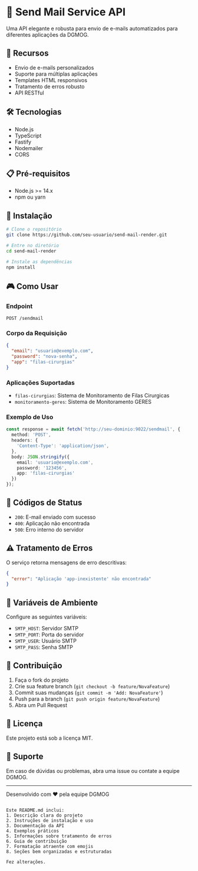 # 📧 Send Mail Service API

Uma API elegante e robusta para envio de e-mails automatizados para diferentes aplicações da DGMOG.

## 🚀 Recursos

- Envio de e-mails personalizados
- Suporte para múltiplas aplicações
- Templates HTML responsivos
- Tratamento de erros robusto
- API RESTful

## 🛠️ Tecnologias

- Node.js
- TypeScript
- Fastify
- Nodemailer
- CORS

## 📋 Pré-requisitos

- Node.js >= 14.x
- npm ou yarn

## 🔧 Instalação

```bash
# Clone o repositório
git clone https://github.com/seu-usuario/send-mail-render.git

# Entre no diretório
cd send-mail-render

# Instale as dependências
npm install
```

## 🎮 Como Usar

### Endpoint

`POST /sendmail`

### Corpo da Requisição

```json
{
  "email": "usuario@exemplo.com",
  "password": "nova-senha",
  "app": "filas-cirurgias"
}
```

### Aplicações Suportadas

- `filas-cirurgias`: Sistema de Monitoramento de Filas Cirurgicas
- `monitoramento-geres`: Sistema de Monitoramento GERES

### Exemplo de Uso

```typescript
const response = await fetch('http://seu-dominio:9022/sendmail', {
  method: 'POST',
  headers: {
    'Content-Type': 'application/json',
  },
  body: JSON.stringify({
    email: 'usuario@exemplo.com',
    password: '123456',
    app: 'filas-cirurgias'
  })
});
```

## 🚦 Códigos de Status

- `200`: E-mail enviado com sucesso
- `400`: Aplicação não encontrada
- `500`: Erro interno do servidor

## ⚠️ Tratamento de Erros

O serviço retorna mensagens de erro descritivas:

```json
{
  "error": "Aplicação 'app-inexistente' não encontrada"
}
```

## 🔐 Variáveis de Ambiente

Configure as seguintes variáveis:

- `SMTP_HOST`: Servidor SMTP
- `SMTP_PORT`: Porta do servidor
- `SMTP_USER`: Usuário SMTP
- `SMTP_PASS`: Senha SMTP

## 👥 Contribuição

1. Faça o fork do projeto
2. Crie sua feature branch (`git checkout -b feature/NovaFeature`)
3. Commit suas mudanças (`git commit -m 'Add: NovaFeature'`)
4. Push para a branch (`git push origin feature/NovaFeature`)
5. Abra um Pull Request

## 📝 Licença

Este projeto está sob a licença MIT.

## 🤝 Suporte

Em caso de dúvidas ou problemas, abra uma issue ou contate a equipe DGMOG.

---
Desenvolvido com ❤️ pela equipe DGMOG
```

Este README.md inclui:
1. Descrição clara do projeto
2. Instruções de instalação e uso
3. Documentação da API
4. Exemplos práticos
5. Informações sobre tratamento de erros
6. Guia de contribuição
7. Formatação atraente com emojis
8. Seções bem organizadas e estruturadas

Fez alterações.